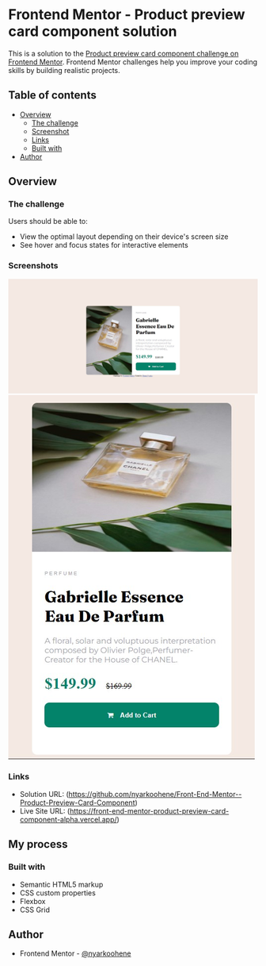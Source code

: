 # Frontend Mentor - Product preview card component solution

This is a solution to the [Product preview card component challenge on Frontend Mentor](https://www.frontendmentor.io/challenges/product-preview-card-component-GO7UmttRfa). Frontend Mentor challenges help you improve your coding skills by building realistic projects. 

## Table of contents

- [Overview](#overview)
  - [The challenge](#the-challenge)
  - [Screenshot](#screenshot)
  - [Links](#links)
  - [Built with](#built-with)
- [Author](#author)


## Overview

### The challenge

Users should be able to:

- View the optimal layout depending on their device's screen size
- See hover and focus states for interactive elements

### Screenshots

![](./images/Desktop%20Screenshot.jpg)
![](./images/Mobile%20Screenshot.jpg)


### Links

- Solution URL: (https://github.com/nyarkoohene/Front-End-Mentor--Product-Preview-Card-Component)
- Live Site URL: (https://front-end-mentor-product-preview-card-component-alpha.vercel.app/)

## My process

### Built with

- Semantic HTML5 markup
- CSS custom properties
- Flexbox
- CSS Grid

## Author
- Frontend Mentor - [@nyarkoohene](https://www.frontendmentor.io/profile/nyarkoohene)
